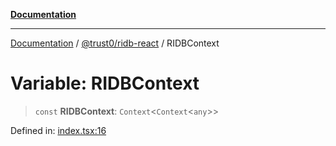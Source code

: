 [**Documentation**](../../../README.md)

***

[Documentation](../../../README.md) / [@trust0/ridb-react](../README.md) / RIDBContext

# Variable: RIDBContext

> `const` **RIDBContext**: `Context`\<`Context`\<`any`\>\>

Defined in: [index.tsx:16](https://github.com/trust0-project/RIDB/blob/03bccbe2ed2bfcff056ffa0dc21ae7b9c17755fa/packages/ridb-react/src/index.tsx#L16)
